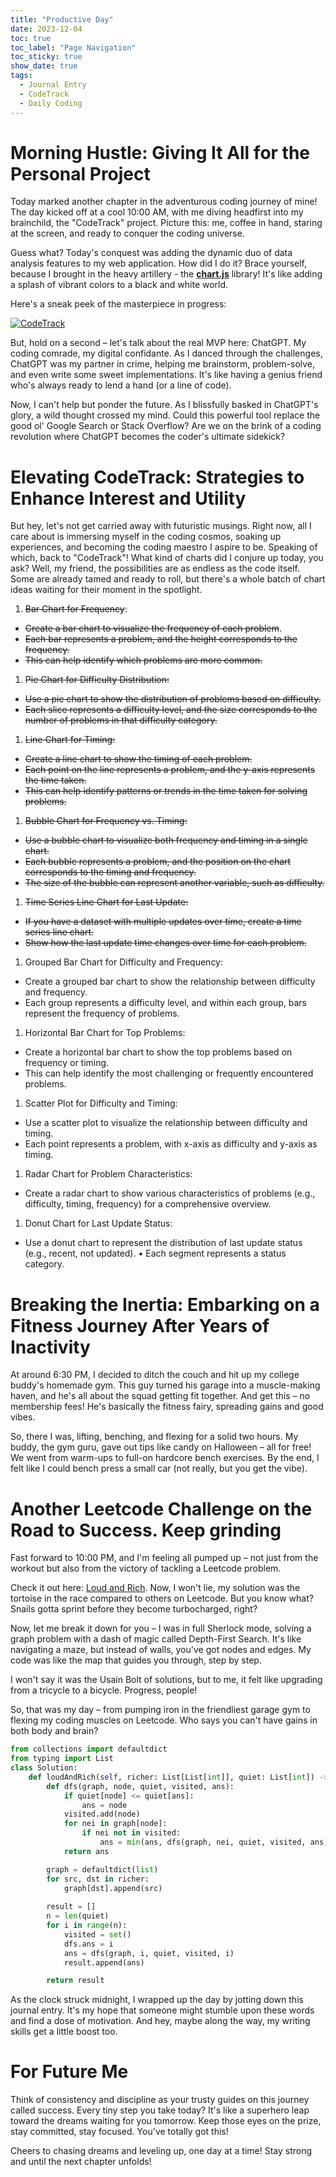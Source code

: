 ```yaml
---
title: "Productive Day"
date: 2023-12-04
toc: true
toc_label: "Page Navigation"
toc_sticky: true
show_date: true
tags:
  - Journal Entry
  - CodeTrack
  - Daily Coding
---
```


# Morning Hustle: Giving It All for the Personal Project
Today marked another chapter in the adventurous coding journey of mine! The day kicked off at a cool 10:00 AM, with me diving headfirst into my brainchild, the "CodeTrack" project. Picture this: me, coffee in hand, staring at the screen, and ready to conquer the coding universe.

Guess what? Today's conquest was adding the dynamic duo of data analysis features to my web application. How did I do it? Brace yourself, because I brought in the heavy artillery - the **[chart.js](https://www.chartjs.org/)** library! It's like adding a splash of vibrant colors to a black and white world.

Here's a sneak peek of the masterpiece in progress:

[![CodeTrack](/assets/images/code-track-progress-2023-12-04.png)](/assets/images/code-track-progress-2023-12-04.png)

But, hold on a second – let's talk about the real MVP here: ChatGPT. My coding comrade, my digital confidante. As I danced through the challenges, ChatGPT was my partner in crime, helping me brainstorm, problem-solve, and even write some sweet implementations. It's like having a genius friend who's always ready to lend a hand (or a line of code).

Now, I can't help but ponder the future. As I blissfully basked in ChatGPT's glory, a wild thought crossed my mind. Could this powerful tool replace the good ol' Google Search or Stack Overflow? Are we on the brink of a coding revolution where ChatGPT becomes the coder's ultimate sidekick?

# Elevating CodeTrack: Strategies to Enhance Interest and Utility

But hey, let's not get carried away with futuristic musings. Right now, all I care about is immersing myself in the coding cosmos, soaking up experiences, and becoming the coding maestro I aspire to be. Speaking of which, back to "CodeTrack"! What kind of charts did I conjure up today, you ask? Well, my friend, the possibilities are as endless as the code itself. Some are already tamed and ready to roll, but there's a whole batch of chart ideas waiting for their moment in the spotlight.

1. ~~Bar Chart for Frequency~~:
- ~~Create a bar chart to visualize the frequency of each problem~~.
- ~~Each bar represents a problem, and the height corresponds to the frequency.~~
- ~~This can help identify which problems are more common.~~
1. ~~Pie Chart for Difficulty Distribution:~~
- ~~Use a pie chart to show the distribution of problems based on difficulty.~~
- ~~Each slice represents a difficulty level, and the size corresponds to the number of problems in that difficulty category.~~
1. ~~Line Chart for Timing:~~
- ~~Create a line chart to show the timing of each problem.~~
- ~~Each point on the line represents a problem, and the y-axis represents the time taken.~~
- ~~This can help identify patterns or trends in the time taken for solving problems.~~
1. ~~Bubble Chart for Frequency vs. Timing:~~
- ~~Use a bubble chart to visualize both frequency and timing in a single chart.~~
- ~~Each bubble represents a problem, and the position on the chart corresponds to the timing and frequency.~~
- ~~The size of the bubble can represent another variable, such as difficulty.~~
1. ~~Time Series Line Chart for Last Update:~~
- ~~If you have a dataset with multiple updates over time, create a time series line chart.~~
- ~~Show how the last update time changes over time for each problem.~~
1. Grouped Bar Chart for Difficulty and Frequency:
- Create a grouped bar chart to show the relationship between difficulty and frequency.
- Each group represents a difficulty level, and within each group, bars represent the frequency of problems.
1. Horizontal Bar Chart for Top Problems:
- Create a horizontal bar chart to show the top problems based on frequency or timing.
- This can help identify the most challenging or frequently encountered problems.
1. Scatter Plot for Difficulty and Timing:
- Use a scatter plot to visualize the relationship between difficulty and timing.
- Each point represents a problem, with x-axis as difficulty and y-axis as timing.
1. Radar Chart for Problem Characteristics:
- Create a radar chart to show various characteristics of problems (e.g., difficulty, timing, frequency) for a comprehensive overview.
1.   Donut Chart for Last Update Status:
- Use a donut chart to represent the distribution of last update status (e.g., recent, not updated).
    • Each segment represents a status category.

# Breaking the Inertia: Embarking on a Fitness Journey After Years of Inactivity

At around 6:30 PM, I decided to ditch the couch and hit up my college buddy's homemade gym. This guy turned his garage into a muscle-making haven, and he's all about the squad getting fit together. And get this – no membership fees! He's basically the fitness fairy, spreading gains and good vibes.

So, there I was, lifting, benching, and flexing for a solid two hours. My buddy, the gym guru, gave out tips like candy on Halloween – all for free! We went from warm-ups to full-on hardcore bench exercises. By the end, I felt like I could bench press a small car (not really, but you get the vibe).

# Another Leetcode Challenge on the Road to Success. Keep grinding

Fast forward to 10:00 PM, and I'm feeling all pumped up – not just from the workout but also from the victory of tackling a Leetcode problem. 

Check it out here: [Loud and Rich](https://leetcode.com/problems/loud-and-rich/description/). Now, I won't lie, my solution was the tortoise in the race compared to others on Leetcode. But you know what? Snails gotta sprint before they become turbocharged, right?

Now, let me break it down for you – I was in full Sherlock mode, solving a graph problem with a dash of magic called Depth-First Search. It's like navigating a maze, but instead of walls, you've got nodes and edges. My code was like the map that guides you through, step by step.

I won't say it was the Usain Bolt of solutions, but to me, it felt like upgrading from a tricycle to a bicycle. Progress, people!

So, that was my day – from pumping iron in the friendliest garage gym to flexing my coding muscles on Leetcode. Who says you can't have gains in both body and brain? 

```python
from collections import defaultdict
from typing import List
class Solution:
    def loudAndRich(self, richer: List[List[int]], quiet: List[int]) -> List[int]:
        def dfs(graph, node, quiet, visited, ans):
            if quiet[node] <= quiet[ans]:
                ans = node
            visited.add(node)
            for nei in graph[node]:
                if nei not in visited:
                    ans = min(ans, dfs(graph, nei, quiet, visited, ans))
            return ans

        graph = defaultdict(list)
        for src, dst in richer:
            graph[dst].append(src)
        
        result = []
        n = len(quiet)
        for i in range(n):
            visited = set()
            dfs.ans = i
            ans = dfs(graph, i, quiet, visited, i)
            result.append(ans)

        return result

```

As the clock struck midnight, I wrapped up the day by jotting down this journal entry. It's my hope that someone might stumble upon these words and find a dose of motivation. And hey, maybe along the way, my writing skills get a little boost too.

# For Future Me
Think of consistency and discipline as your trusty guides on this journey called success. Every tiny step you take today? It's like a superhero leap toward the dreams waiting for you tomorrow. Keep those eyes on the prize, stay committed, stay focused. You've totally got this!

Cheers to chasing dreams and leveling up, one day at a time! Stay strong and until the next chapter unfolds!